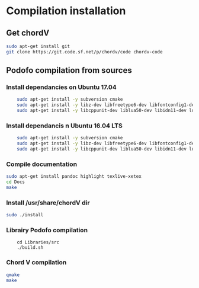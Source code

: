 # Compilation installation

## Get chordV 


~~~bash
sudo apt-get install git 
git clone https://git.code.sf.net/p/chordv/code chordv-code
~~~

## Podofo compilation from sources

### Install dependancies on Ubuntu 17.04

~~~bash
    sudo apt-get install -y subversion cmake
    sudo apt-get install -y libz-dev libfreetype6-dev libfontconfig1-dev libjpeg-dev libssl-dev libcrypto++9v5-dev libtiff5-dev
    sudo apt-get install -y libcppunit-dev liblua50-dev libidn11-dev lua5.1-dev
~~~

### Install dependancis n Ubuntu 16.04 LTS

~~~bash
    sudo apt-get install -y subversion cmake
    sudo apt-get install -y libz-dev libfreetype6-dev libfontconfig1-dev libjpeg-dev libssl-dev libcrypto++-dev libtiff5-dev
    sudo apt-get install -y libcppunit-dev liblua50-dev libidn11-dev lua5.1-dev
~~~

### Compile documentation 

~~~bash 
sudo apt-get install pandoc highlight texlive-xetex
cd Docs
make 
~~~

### Install /usr/share/chordV dir

~~~bash
sudo ./install
~~~

### Librairy Podofo compilation

~~~
    cd Libraries/src
    ./build.sh
~~~

### Chord V compilation 

~~~bash
qmake
make
~~~

